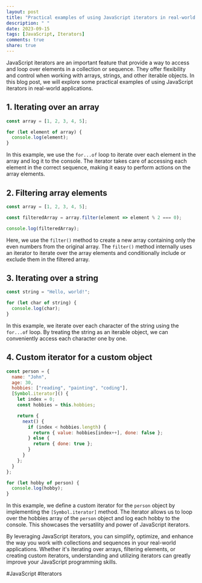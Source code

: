 ```yaml
---
layout: post
title: "Practical examples of using JavaScript iterators in real-world applications"
description: " "
date: 2023-09-15
tags: [JavaScript, Iterators]
comments: true
share: true
---
```


JavaScript iterators are an important feature that provide a way to access and loop over elements in a collection or sequence. They offer flexibility and control when working with arrays, strings, and other iterable objects. In this blog post, we will explore some practical examples of using JavaScript iterators in real-world applications.

## 1. Iterating over an array

```javascript
const array = [1, 2, 3, 4, 5];

for (let element of array) {
  console.log(element);
}
```

In this example, we use the `for...of` loop to iterate over each element in the array and log it to the console. The iterator takes care of accessing each element in the correct sequence, making it easy to perform actions on the array elements.

## 2. Filtering array elements

```javascript
const array = [1, 2, 3, 4, 5];

const filteredArray = array.filter(element => element % 2 === 0);

console.log(filteredArray);
```

Here, we use the `filter()` method to create a new array containing only the even numbers from the original array. The `filter()` method internally uses an iterator to iterate over the array elements and conditionally include or exclude them in the filtered array.

## 3. Iterating over a string

```javascript
const string = "Hello, world!";

for (let char of string) {
  console.log(char);
}
```

In this example, we iterate over each character of the string using the `for...of` loop. By treating the string as an iterable object, we can conveniently access each character one by one.

## 4. Custom iterator for a custom object

```javascript
const person = {
  name: "John",
  age: 30,
  hobbies: ["reading", "painting", "coding"],
  [Symbol.iterator]() {
    let index = 0;
    const hobbies = this.hobbies;

    return {
      next() {
        if (index < hobbies.length) {
          return { value: hobbies[index++], done: false };
        } else {
          return { done: true };
        }
      }
    };
  }
};

for (let hobby of person) {
  console.log(hobby);
}
```

In this example, we define a custom iterator for the `person` object by implementing the `[Symbol.iterator]` method. The iterator allows us to loop over the hobbies array of the `person` object and log each hobby to the console. This showcases the versatility and power of JavaScript iterators.

By leveraging JavaScript iterators, you can simplify, optimize, and enhance the way you work with collections and sequences in your real-world applications. Whether it's iterating over arrays, filtering elements, or creating custom iterators, understanding and utilizing iterators can greatly improve your JavaScript programming skills.

#JavaScript #Iterators